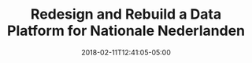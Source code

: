 ---
title: Redesign and Rebuild a Data Platform for Nationale Nederlanden 
date: 2018-02-11T12:41:05-05:00
description: >
 During the implementation of Nationale Nederlanden's reusable data platform for a business unit, it became clear that the data platform did not meet the requirements. The GDD team designed and built a new data platform with: terraform, databricks, synapse, purview, great expectations, data lake gen 2. We also implemented automated infrastructure testing and improved the CI/CD pipelines. The project ended with a successful implementation of the data platform. As a Data Engineer, I was responsible for: designing the infrastructure structure, rebuilding ETL, improving CI/CD, knowledge sharing, and implementing the data quality component.
tags:
- GoDataDriven
- Terraform
- Python
- Databricks
- Data Factory
- Synapse
- Great Expectations
- Azure Devops
- Azure Container Instance
- Networking
- Key Vault
- Artfactory
- Azure Purview
duration: 11
client: Nationale Nederlanden
role: Data Engineer
weight: 1
id: 7p
---